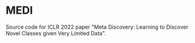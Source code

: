 # MEDI
Source code for ICLR 2022 paper "Meta Discovery: Learning to Discover Novel Classes given Very Limited Data".
